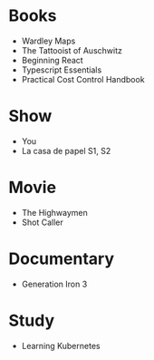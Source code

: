 # Books

- Wardley Maps
- The Tattooist of Auschwitz
- Beginning React
- Typescript Essentials
- Practical Cost Control Handbook

# Show

- You
- La casa de papel S1, S2

# Movie

- The Highwaymen
- Shot Caller

# Documentary

- Generation Iron 3

# Study

- Learning Kubernetes
